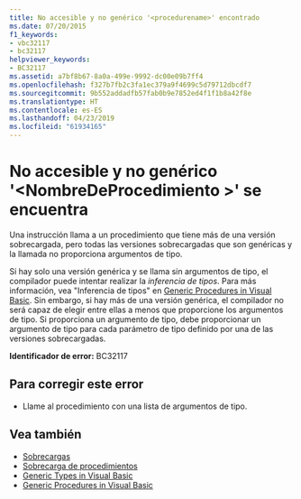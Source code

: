 ```yaml
---
title: No accesible y no genérico '<procedurename>' encontrado
ms.date: 07/20/2015
f1_keywords:
- vbc32117
- bc32117
helpviewer_keywords:
- BC32117
ms.assetid: a7bf8b67-8a0a-499e-9992-dc00e09b7ff4
ms.openlocfilehash: f327b7fb2c3fa1ec379a9f4699c5d79712dbcdf7
ms.sourcegitcommit: 9b552addadfb57fab0b9e7852ed4f1f1b8a42f8e
ms.translationtype: HT
ms.contentlocale: es-ES
ms.lasthandoff: 04/23/2019
ms.locfileid: "61934165"
---
```

# <a name="no-accessible-non-generic-procedurename-found"></a>No accesible y no genérico '\<NombreDeProcedimiento >' se encuentra
Una instrucción llama a un procedimiento que tiene más de una versión sobrecargada, pero todas las versiones sobrecargadas que son genéricas y la llamada no proporciona argumentos de tipo.  
  
 Si hay solo una versión genérica y se llama sin argumentos de tipo, el compilador puede intentar realizar la *inferencia de tipos*. Para más información, vea "Inferencia de tipos" en [Generic Procedures in Visual Basic](../../visual-basic/programming-guide/language-features/data-types/generic-procedures.md). Sin embargo, si hay más de una versión genérica, el compilador no será capaz de elegir entre ellas a menos que proporcione los argumentos de tipo. Si proporciona un argumento de tipo, debe proporcionar un argumento de tipo para cada parámetro de tipo definido por una de las versiones sobrecargadas.  
  
 **Identificador de error:** BC32117  
  
## <a name="to-correct-this-error"></a>Para corregir este error  
  
- Llame al procedimiento con una lista de argumentos de tipo.  
  
## <a name="see-also"></a>Vea también

- [Sobrecargas](../../visual-basic/language-reference/modifiers/overloads.md)
- [Sobrecarga de procedimientos](../../visual-basic/programming-guide/language-features/procedures/procedure-overloading.md)
- [Generic Types in Visual Basic](../../visual-basic/programming-guide/language-features/data-types/generic-types.md)
- [Generic Procedures in Visual Basic](../../visual-basic/programming-guide/language-features/data-types/generic-procedures.md)
